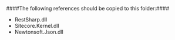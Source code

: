 ####The following references should be copied to this folder:####
* RestSharp.dll
* Sitecore.Kernel.dll
* Newtonsoft.Json.dll
